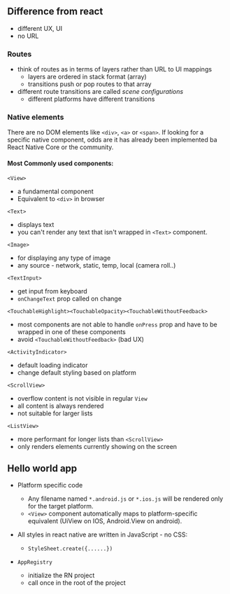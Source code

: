 ## Difference from react

- different UX, UI
- no URL

### Routes
- think of routes as in terms of layers rather than URL to UI mappings
  - layers are ordered in stack format (array)
  - transitions push or pop routes to that array
- different route transitions are called _scene configurations_
  - different platforms have different transitions

### Native elements
There are no DOM elements like ```<div>```, ```<a>``` or ```<span>```.
If looking for a specific native component, odds are it has already been implemented ba React Native Core or the community.

#### Most Commonly used components:
```<View>``` 
- a fundamental component
- Equivalent to ```<div>``` in browser

```<Text>```
- displays text
- you can't render any text that isn't wrapped in ```<Text>``` component.

```<Image>```
- for displaying any type of image
- any source - network, static, temp, local (camera roll..)

```<TextInput>```
- get input from keyboard
- ```onChangeText``` prop called on change

```<TouchableHighlight><TouchableOpacity><TouchableWithoutFeedback>```
- most components are not able to handle ```onPress``` prop and have to be wrapped in one of these components
- avoid ```<TouchableWithoutFeedback>``` (bad UX)

```<ActivityIndicator>```
- default loading indicator
- change default styling based on platform

```<ScrollView>```
- overflow content is not visible in regular ```View```
- all content is always rendered
- not suitable for larger lists

```<ListView>```
- more performant for longer lists than ```<ScrollView>```
- only renders elements currently showing on the screen

## Hello world app

- Platform specific code
  - Any filename named ```*.android.js``` or ```*.ios.js``` will be rendered only for the target platform. 
  - ```<View>``` component automatically maps to platform-specific equivalent (UiView on IOS, Android.View on android).

- All styles in react native are written in JavaScript - no CSS:
  - ```StyleSheet.create({......})```

- ```AppRegistry```
  - initialize the RN project
  - call once in the root of the project
